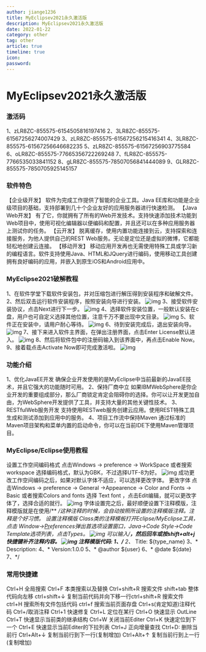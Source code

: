 ```yaml
---
author: jiange1236
title: MyEclipsev2021永久激活版
description: MyEclipsev2021永久激活版
date: 2022-01-22
category: other
tag: other
article: true
timeline: true
icon: 
password: 
---
```

# MyEclipsev2021永久激活版

### 激活码

1、zLR8ZC-855575-6154505816197416
2、3LR8ZC-855575-61567256274007429
3、zLR8ZC-855575-61567256215416341
4、3LR8ZC-855575-61567256646682235
5、zLR8ZC-855575-61567256903775584
6、oLR8ZC-855575-77665356722269248
7、fLR8ZC-855575-7766535033841152
8、gLR8ZC-855575-78507056841444089
9、GLR8ZC-855575-7850705925145157

### 软件特色

【企业级开发】
软件为完成工作提供了智能的企业工具。Java EE库和功能是企业级项目的基础，支持部署到几十个企业友好的应用服务器进行快速检测。
【Java Web开发】
有了它，你就拥有了所有的Web开发技术。支持快速添加技术功能到Web项目中，使用可视化编辑器以便编码和配置，并且还可以在多种应用服务器上测试你的任务。
【云开发】
脱离缓存，使用内置功能连接到云，支持探索和连接服务，为他人提供自己的REST Web服务。无论是定位还是虚拟的微博，它都能轻松地创建云连接。
【移动开发】
移动应用开发再也无需使用特殊工具或学习新的编程语言。软件支持使用Java、HTML和JQuery进行编码，使用移动工具创建拥有良好编码的应用，并嵌入到原生iOS和Android应用中。

### MyEclipse2021破解教程

1、在软件学堂下载软件安装包，并对压缩包进行解压得到安装程序和破解文件。
2、然后双击运行软件安装程序，按照安装向导进行安装。
![img](https://cdn.jsdelivr.net/gh/jiange1236/MyImage/MdImg/202106280930579127.jpg)
3、接受软件安装协议，点击Next进行下一步。
![img](https://cdn.jsdelivr.net/gh/jiange1236/MyImage/MdImg/202106280931029971.jpg)
4、选择软件安装位置，一般默认安装在c盘，用户也可自定义选择其他位置，注意千万不要出现中文目录。
![img](https://cdn.jsdelivr.net/gh/jiange1236/MyImage/MdImg/202106280931116442.jpg)
5、软件正在安装中，请用户耐心等待。
![img](https://cdn.jsdelivr.net/gh/jiange1236/MyImage/MdImg/202106280931181934.jpg)
6、待到安装完成后，退出安装向导。
![img](https://cdn.jsdelivr.net/gh/jiange1236/MyImage/MdImg/202106280931248968.jpg)
7、接下来进入软件主界面，在弹出注册界面，点击Enter License默认进入。
![img](https://cdn.jsdelivr.net/gh/jiange1236/MyImage/MdImg/202106280931301641123212.jpg)
8、然后将软件包中的注册码输入到该界面中，再点击Enable Now。
9、接着载点击Activate Now即可完成激活啦。
![img](https://cdn.jsdelivr.net/gh/jiange1236/MyImage/MdImg/202106280931445590.jpg)

### 功能介绍

1、优化JavaEE开发
确保企业开发使用的是MyEclipse中当前最新的JavaEE技术，并且它强大的功能随时可用。
2、保持厂商中立
如果IBMWebSphere是你企业开发的重要组成部分，那么厂商锁定肯定会阻碍你的选择。你可以让开发更加自由，为WebSphere开发提供了工具，并支持大量的其他关键性技术。
3、RESTfulWeb服务开发
支持使用RESTweb服务创建云应用。使用REST特殊工具生成和测试添加到应用中的服务。
4、项目工作流中保持Maven
通过标准的Maven项目架构和菜单内置的启动命令，你可以在当前IDE下使用Maven管理项目。

### MyEclipse/Eclipse使用教程

设置工作空间编码格式
点击Windows → preference → WorkSpace
或者搜索workspace
选择编码格式，默认为GBK，不过选择UTF-8为好。
![img](https://cdn.jsdelivr.net/gh/jiange1236/MyImage/MdImg/202107091052554606.jpg)
成功更改工作空间编码之后，如果对默认字体不适应，可以选择更改字体。
更改字体
点击Windows → preference → General →Appearence → Color and Fonts → Basic
或者搜索Colors and fonts
选择 Text font ，点击Edit编辑，就可以更改字体了，选择合适的就行。
![img](https://cdn.jsdelivr.net/gh/jiange1236/MyImage/MdImg/202107091053019148.jpg)
字体设置完之后，最好顺便设置下注释模版，注释模版就是在使用/** */这种注释的时候，会自动按照所设置的注释模版注释。注释是个好习惯。
设置注释模版
Class类的注释模板打开Eclipse/MyEclipse工具，点击 Window->[Pr](http://www.xue51.com/zt/Premierebbdq/)eferences弹出首选项设置窗口，Java->Code Style->Code Template选项列表，点击Types。
![img](https://cdn.jsdelivr.net/gh/jiange1236/MyImage/MdImg/20210709105305842.jpg)
可以输入/**，然后回车或按shift+alt+j快捷键补齐注释内容。
![img](https://cdn.jsdelivr.net/gh/jiange1236/MyImage/MdImg/202107091053091687.jpg)
注释模版代码:
1、/**
2、* Title: ${type_name}
3、* Description:
4、* Version:1.0.0
5、* @author ${user}
6、* @date ${date}
7、*/

### 常用快捷建

Ctrl+H 全局搜索
Ctrl+F 本类搜索以及替换
Ctrl+shift+R 搜索文件
shift+tab 整体代码向左移
ctrl+shift+↓ 复制当前代码并向下移一行ctrl+shift+R 搜索文件
ctrl+H 搜索所有文件包括代码
ctrl+f 搜索当前页面存盘
Ctrl+s(肯定知道)注释代码
Ctrl+/取消注释
Ctrl+1 快速修复
Ctrl+L 定位在某行
Ctrl+O 快速显示 OutLine
Ctrl+T 快速显示当前类的继承结构
Ctrl+W 关闭当前Editer
Ctrl+K 快速定位到下一个
Ctrl+E 快速显示当前Editer的下拉列表
Ctrl+J 正向增量查找
Ctrl+D: 删除当前行
Ctrl+Alt+↓ 复制当前行到下一行(复制增加)
Ctrl+Alt+↑ 复制当前行到上一行(复制增加)